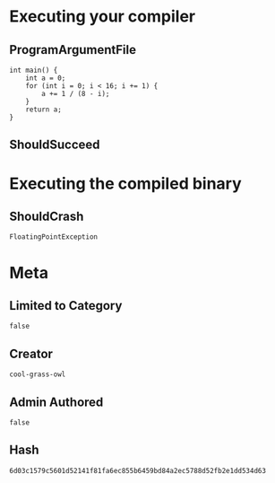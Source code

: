 # Executing your compiler

## ProgramArgumentFile

```
int main() {
    int a = 0;
    for (int i = 0; i < 16; i += 1) {
        a += 1 / (8 - i);
    }
    return a;
}
```

## ShouldSucceed

# Executing the compiled binary

## ShouldCrash

```
FloatingPointException
```

# Meta

## Limited to Category

```
false
```

## Creator

```
cool-grass-owl
```

## Admin Authored

```
false
```

## Hash

```
6d03c1579c5601d52141f81fa6ec855b6459bd84a2ec5788d52fb2e1dd534d63
```
